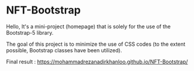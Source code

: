 # NFT-Bootstrap
Hello,
It's a mini-project (homepage) that is solely for the use of the Bootstrap-5 library.

The goal of this project is to minimize the use of CSS codes (to the extent possible, Bootstrap classes have been utilized).

Final result : https://mohammadrezanadirkhanloo.github.io/NFT-Bootstrap/
